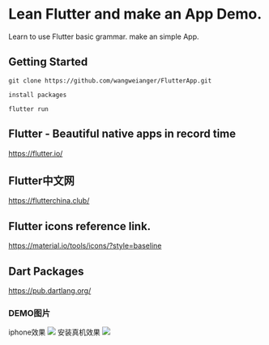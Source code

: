 # Lean Flutter and make an App Demo.
Learn to use Flutter basic grammar. make an simple App.

## Getting Started
```
git clone https://github.com/wangweianger/FlutterApp.git

install packages

flutter run
```

## Flutter - Beautiful native apps in record time
https://flutter.io/

## Flutter中文网
https://flutterchina.club/

##  Flutter icons reference link.
https://material.io/tools/icons/?style=baseline

## Dart Packages
https://pub.dartlang.org/

### DEMO图片
iphone效果
![](https://github.com/wangweianger/FlutterApp/blob/master/demo/01.png "")
安装真机效果
![](https://github.com/wangweianger/FlutterApp/blob/master/demo/02.png "")